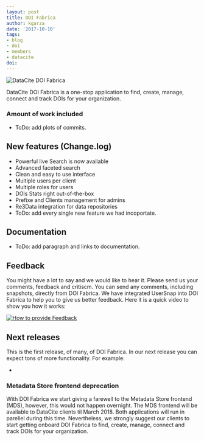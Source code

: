 ```yaml
---
layout: post
title: DOI Fabrica
author: kgarza
date: '2017-10-10'
tags:
- blog
- doi
- members
- datacite
doi: 
---
```


![DataCite DOI Fabrica](https://i.imgur.com/ZsVbMSg.png)


DataCite DOI Fabrica is a one-stop application to find, create, manage, connect and track DOIs for your organization.

### Amount of work included
- ToDo: add plots of commits.

## New features (Change.log)


- Powerful live Search is now available
- Advanced faceted search 
- Clean and easy to use interface
- Multiple users per client
- Multiple roles for users
- DOIs Stats right out-of-the-box
- Prefixe and Clients management for admins
- Re3Data integration for data repositories
- ToDo: add every single new feature we had incoportate. 


## Documentation

- ToDo: add paragraph and links to documentation.


## Feedback

You might have a lot to say and we would like to hear it. Please send us your comments, feedback and critiscm. You can send any comments, including snapshots, directly from DOI Fabrica. We have integrated UserSnap into DOI Fabrica to help you to give us better feedback. Here it is a quick video to show you how it works:

[![How to provide Feedback](https://img.youtube.com/vi/_O5tNhiX1Rk/0.jpg)](https://www.youtube.com/watch?v=_O5tNhiX1Rk "How to provide Feedback")

## Next releases

This is the first release, of many, of DOI Fabrica. In our next release you can expect tons of more functionality. For example:

- 



### Metadata Store frontend  deprecation

With DOI Fabrica we start giving a farewell to the Metadata Store frontend (MDS), however, this would not happen overnight. The MDS frontend will be available to DataCite clients til March 2018. Both applications will run in parellel during this time. Nevertheless, we strongly suggest our clients to start getting onboard DOI Fabrica to find, create, manage, connect and track DOIs for your organization. 


